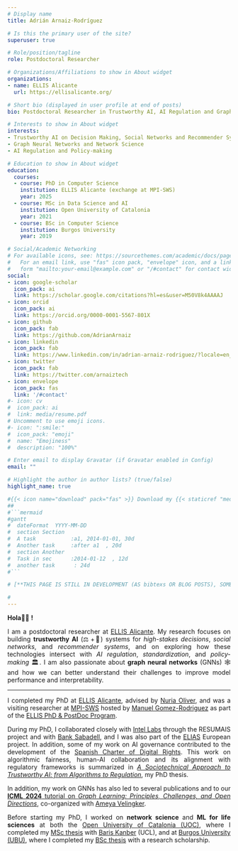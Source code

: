 ```yaml
---
# Display name
title: Adrián Arnaiz-Rodríguez

# Is this the primary user of the site?
superuser: true

# Role/position/tagline
role: Postdoctoral Researcher

# Organizations/Affiliations to show in About widget
organizations:
- name: ELLIS Alicante
  url: https://ellisalicante.org/

# Short bio (displayed in user profile at end of posts)
bio: Postdoctoral Researcher in Trustworthy AI, AI Regulation and Graph Neural Networks @ ELLIS Alicante.

# Interests to show in About widget
interests:
- Trustworthy AI on Decision Making, Social Networks and Recommender Systems
- Graph Neural Networks and Network Science
- AI Regulation and Policy-making

# Education to show in About widget
education:
  courses:
  - course: PhD in Computer Science
    institution: ELLIS Alicante (exchange at MPI-SWS)
    year: 2025
  - course: MSc in Data Science and AI
    institution: Open University of Catalonia
    year: 2021
  - course: BSc in Computer Science
    institution: Burgos University
    year: 2019

# Social/Academic Networking
# For available icons, see: https://sourcethemes.com/academic/docs/page-builder/#icons
#   For an email link, use "fas" icon pack, "envelope" icon, and a link in the
#   form "mailto:your-email@example.com" or "/#contact" for contact widget.
social:
- icon: google-scholar 
  icon_pack: ai
  link: https://scholar.google.com/citations?hl=es&user=M50V8k4AAAAJ
- icon: orcid 
  icon_pack: ai
  link: https://orcid.org/0000-0001-5567-801X
- icon: github
  icon_pack: fab
  link: https://github.com/AdrianArnaiz
- icon: linkedin
  icon_pack: fab
  link: https://www.linkedin.com/in/adrian-arnaiz-rodriguez/?locale=en_US
- icon: twitter
  icon_pack: fab
  link: https://twitter.com/arnaiztech
- icon: envelope
  icon_pack: fas
  link: '/#contact'
#- icon: cv
#  icon_pack: ai
#  link: media/resume.pdf
# Uncomment to use emoji icons.
#- icon: ":smile:"
#  icon_pack: "emoji"
#  name: "Emojiness"
#  description: "100%" 

# Enter email to display Gravatar (if Gravatar enabled in Config)
email: ""

# Highlight the author in author lists? (true/false)
highlight_name: true

#{{< icon name="download" pack="fas" >}} Download my {{< staticref "media/demo_resume.pdf" "newtab" >}}resumé{{< /staticref >}}.
##
#```mermaid
#gantt
#  dateFormat  YYYY-MM-DD
#  section Section
#  A task           :a1, 2014-01-01, 30d
#  Another task     :after a1  , 20d
#  section Another
#  Task in sec      :2014-01-12  , 12d
#  another task      : 24d
#```

# [**THIS PAGE IS STILL IN DEVELOPMENT (AS bibtexs OR BLOG POSTS), SOME INFORMATION IS THE DEFAULT GIVEN BY WOWCHEMY. It is at 90% but # SOON EVERYTHING IS GOING TO BE READY FOR ALL OF YOU**]

#
---
```


<DIV align="justify">

**Hola**👋🏼 **!**

I am a postdoctoral researcher at [ELLIS Alicante](https://ellisalicante.org/). My research focuses on building **trustworthy AI** (⚖️+🤖) systems for *high-stakes decisions*, *social networks*, and *recommender systems*, and on exploring how these technologies intersect with *AI regulation*, *standardization*, and *policy-making* 🏛️. I am also passionate about  **graph neural networks** (GNNs) 🕸️ and how we can better understand their challenges to improve model performance and interpretability.

------

I completed my PhD at [ELLIS Alicante](https://ellisalicante.org/), advised by [Nuria Oliver](https://es.wikipedia.org/wiki/Nuria_Oliver), and was a visiting researcher at [MPI-SWS](https://www.mpi-sws.org/) hosted by [Manuel Gomez-Rodriguez](https://people.mpi-sws.org/~manuelgr/) as part of the [ELLIS PhD & PostDoc Program](https://ellis.eu/phd-postdoc).

During my PhD, I collaborated closely with [Intel Labs](https://www.intel.com/content/www/us/en/artificial-intelligence/responsible-ai.html#tab-blade-1-1) through the RESUMAIS project and with [Bank Sabadell](https://www.bancsabadell.com/), and I was also part of the [ELIAS](https://elias-ai.eu/) European project. 
In addition, some of my work on AI governance contributed to the development of the [Spanish Charter of Digital Rights](https://www.derechosdigitales.gob.es/es/carta-espanola-de-derechos-digitales).
This work on algorithmic fairness, human-AI collaboration and its alignment with regulatory frameworks is summarized in *[A Sociotechnical Approach to Trustworthy AI: from Algorithms to Regulation](https://ellisalicante.org/publications/arnaiz2025thesis-en/)*, my PhD thesis.

In addition, my work on GNNs has also led to several publications and to our [**ICML 2024** tutorial on *Graph Learning: Principles, Challenges, and Open Directions*](https://www.youtube.com/watch?v=Rd_8QcPg6kw), co-organized with [Ameya Velingker](https://www.ameyavelingker.com/).


Before starting my PhD, I worked on **network science** and **ML for life sciences** at both the [Open University of Catalonia (UOC)](https://www.uoc.edu/), where I completed my [MSc thesis](https://github.com/AdrianArnaiz/Brain-MRI-Autoencoder) with [Baris Kanber](https://profiles.ucl.ac.uk/52758) (UCL), and at [Burgos University (UBU)](https://admirable-ubu.es/), where I completed my [BSc thesis](https://github.com/AdrianArnaiz/TFG-Neurodegenerative-Disease-Detection) with a research scholarship.



<!--👋🏼 Hi! I'm Adrián, a postdoctoral researcher at ELLIS Alicante, where I work on trustworthy AI and recommender systems; and graph-based machine learning. My research explores how AI can support high-stakes decisions in areas like social networks, recommender systems, and policy-making, while aligning with emerging regulations and societal values.

I completed my PhD at ELLIS Alicante under Nuria Oliver, spent time as a visiting researcher at MPI-SWS with Manuel Gomez-Rodriguez, and collaborated with Intel Labs. My work also contributed to Spain's Charter of Digital Rights.

I'm especially passionate about graph learning, both its theory and applications — a topic I explored in our ICML 2024 tutorial. Before my PhD, I worked on network science and ML for life sciences during my MSc and BSc studies.-->

<!--<p style="font-size: 0.8em; color:rgb(92, 92, 92); background-color:rgb(241, 241, 241); padding: 5px; border-radius: 2px;">
<i>Community</i>: My work has been presented at major academic venues (e.g., ICML, ICLR, ICWSM, LoG, etc) and policy platforms including the Joint Research Centre (JRC) and the European Parliament's JURI Committee. I've helped organize conferences such as ICML 2024, LoG (2024 & 2025), and the ELLIS Doctoral Symposium 2022. As a reviewer, I've actively contributed to the community and received Top Reviewer Awards at ICML 2023, AISTATS 2023, and AISTATS 2025.
</p>-->
</DIV>


